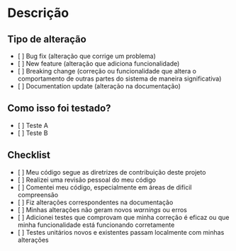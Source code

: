 <!-- ## Modelo de Solicitação de Pull Request

Por favor, siga estas etapas antes de enviar um PR.

1. Certifique-se de que seu PR não seja duplicado.

2. Se não for, então certifique-se de que:

a. Você fez suas alterações em um branch separado. Os branches DEVEM ter nomes descritivos que comecem com os prefixos `fix/` ou `task`. Bons exemplos são: `fix/signin-issue`,`task/issue-templates` ou `task/add-search-by-name`.

b. Você sincronizou sua branch com a branch `main` do repositório, para que seu PR possa ser mesclado facilmente.(`git pull origin main`)

c. Você tem mensagens de commit descritivas com um título curto (primeira linha).

d. `make testfull` não gera nenhum erro e possui mais de 90% de *code coverage*. Se ocorrerem erros, corrija-os primeiro e emende seu commit (`git commit --amend`).

3. **Após** essas etapas, você está pronto para abrir um pull request.

a. Dê um título descritivo ao seu PR.

b. Descreva suas alterações.

c. Escreva `closes #XXXX` em seu comentário para fechar automaticamente a issue que seu PR corrige (se houver).

IMPORTANTE: Por favor, revise a paǵina de "COMO CONTRIBUIR?" (https://unb-mds.github.io/2023-2-SuaGradeUnB/contributing/) para obter diretrizes detalhadas sobre contribuições.
-->

# Descrição

<!-- Por favor, inclua um resumo das alterações e a issue relacionada. Também inclua motivação e contexto relevantes. Liste quaisquer dependências necessárias para essa alteração.

Remova o comentário da linha a seguir caso exista uma issue relacionada a seu PR : -->
<!-- **closes #(issue) **-->

## Tipo de alteração

<!-- Por favor, exclua as opções que não são relevantes. -->

* \[ ]   Bug fix (alteração que corrige um problema)
* \[ ]   New feature (alteração que adiciona funcionalidade)
* \[ ]   Breaking change (correção ou funcionalidade que altera o comportamento de outras partes do sistema de maneira significativa)
* \[ ]   Documentation update (alteração na documentação)

## Como isso foi testado?

<!-- Por favor, descreva os testes que você executou para verificar suas alterações. Forneça instruções para que possamos reproduzir. Liste também quaisquer detalhes relevantes para a configuração de seus testes. -->

* \[ ]   Teste A
* \[ ]   Teste B

## Checklist

* \[ ]   Meu código segue as diretrizes de contribuição deste projeto
* \[ ]   Realizei uma revisão pessoal do meu código
* \[ ]   Comentei meu código, especialmente em áreas de difícil compreensão
* \[ ]   Fiz alterações correspondentes na documentação <!--*( caso necessário)* -->
* \[ ]   Minhas alterações não geram novos *warnings* ou erros
* \[ ]   Adicionei testes que comprovam que minha correção é eficaz ou que minha funcionalidade está funcionando corretamente
* \[ ]   Testes unitários novos e existentes passam localmente com minhas alterações
